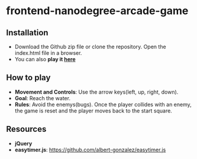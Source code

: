 frontend-nanodegree-arcade-game
===============================

## Installation

* Download the Github zip file or clone the repository. Open the index.html file in a browser.
* You can also **play it [here](https://3fun4.github.io/frontend-nanodegree-arcade-game/)**

## How to play

* **Movement and Controls**: Use the arrow keys(left, up, right, down).
* **Goal**: Reach the water.
* **Rules**: Avoid the enemys(bugs). Once the player collides with an enemy, the game is reset and the player moves back to the start square.

## Resources

* **jQuery**
* **easytimer.js**: https://github.com/albert-gonzalez/easytimer.js
